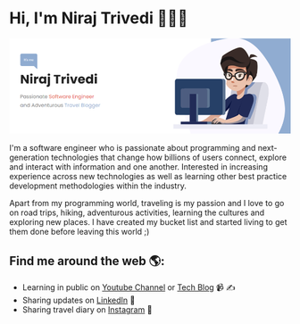 # Hi, I'm Niraj Trivedi 👩🏾‍💻

<img src="https://github.com/nibro7778/nibro7778/blob/master/home-page-banner.PNG">

I'm a software engineer who is passionate about programming and next-generation technologies that change how billions of users connect, 
explore and interact with information and one another. 
Interested in increasing experience across new technologies as well as learning other best practice development methodologies within the industry.

Apart from my programming world, traveling is my passion and I love to go on road trips, hiking, adventurous activities, learning the cultures and exploring new places. I have created my bucket list and started living to get them done before leaving this world ;)


## Find me around the web 🌎:
- Learning in public on <a href="https://www.youtube.com/channel/UCK8K87gKLxw93qpF0MjyncA">Youtube Channel</a> or <a href="https://nirajtrivediblog.wordpress.com/">Tech Blog</a> 📹 ✍
- Sharing updates on <a href="https://www.linkedin.com/in/nirajtrivedi/">LinkedIn</a> 💼
- Sharing travel diary on <a href="https://www.instagram.com/miles_n.smiles/">Instagram</a> :runner:
